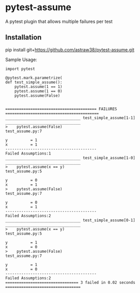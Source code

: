 # pytest-assume
A pytest plugin that allows multiple failures per test

## Installation

  pip install git+https://github.com/astraw38/pytest-assume.git


Sample Usage:

    import pytest
    
    @pytest.mark.parametrize(
    def test_simple_assume():
        pytest.assume(1 == 1)
        pytest.assume(1 == 0)
        pytest.assume(False)
        
        
    ======================================== FAILURES =========================================
    _________________________________ test_simple_assume[1-1] _________________________________
    >    pytest.assume(False)
    test_assume.py:7
 
    y          = 1
    x          = 1
    ----------------------------------------
    Failed Assumptions:1
    _________________________________ test_simple_assume[1-0] _________________________________
    >    pytest.assume(x == y)
    test_assume.py:5

    y          = 0
    x          = 1
    >    pytest.assume(False)
    test_assume.py:7

    y          = 0
    x          = 1
    ----------------------------------------
    Failed Assumptions:2
    _________________________________ test_simple_assume[0-1] _________________________________
    >    pytest.assume(x == y)
    test_assume.py:5

    y          = 1
    x          = 0
    >    pytest.assume(False)
    test_assume.py:7

    y          = 1
    x          = 0
    ----------------------------------------
    Failed Assumptions:2
    ================================ 3 failed in 0.02 seconds =================================
